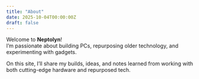 ```yaml
---
title: "About"
date: 2025-10-04T00:00:00Z
draft: false
---
```


Welcome to **Neptolyn**!  
I’m passionate about building PCs, repurposing older technology, and experimenting with gadgets.  

On this site, I’ll share my builds, ideas, and notes learned from working with both cutting-edge hardware and repurposed tech.  

